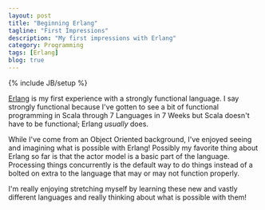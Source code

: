 ```yaml
---
layout: post
title: "Beginning Erlang"
tagline: "First Impressions"
description: "My first impressions with Erlang"
category: Programming
tags: [Erlang]
blog: true
---
```

{% include JB/setup %}

[Erlang][] is my first experience with a strongly functional language. I say strongly functional because I've gotten to see a bit of functional programming in Scala through 7 Languages in 7 Weeks but Scala doesn't have to be functional; Erlang *usually* does.

[Erlang]: http://www.erlang.org/

While I've come from an Object Oriented background, I've enjoyed seeing and imagining what is possible with Erlang!  Possibly my favorite thing about Erlang so far is that the actor model is a basic part of the language.  Processing things concurrently is the default way to do things instead of a bolted on extra to the language that may or may not function properly.

I'm really enjoying stretching myself by learning these new and vastly different languages and really thinking about what is possible with them!